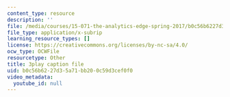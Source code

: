 ```yaml
---
content_type: resource
description: ''
file: /media/courses/15-071-the-analytics-edge-spring-2017/b0c56b6227d35a71bb200c59d3cef0f0_eUZHMoJ1EJE.vtt
file_type: application/x-subrip
learning_resource_types: []
license: https://creativecommons.org/licenses/by-nc-sa/4.0/
ocw_type: OCWFile
resourcetype: Other
title: 3play caption file
uid: b0c56b62-27d3-5a71-bb20-0c59d3cef0f0
video_metadata:
  youtube_id: null
---
```

